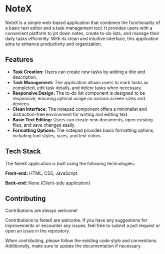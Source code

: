 
# NoteX

NoteX is a simple web-based application that combines the functionality of a basic text editor and a task management tool. It provides users with a convenient platform to jot down notes, create to-do lists, and manage their daily tasks efficiently. With its clean and intuitive interface, this application aims to enhance productivity and organization.


## Features


- **Task Creation:** Users can create new tasks by adding a title and description.
- **Task Management:** The application allows users to mark tasks as completed, edit task details, and delete tasks when necessary.
- **Responsive Design:** The to-do list component is designed to be responsive, ensuring optimal usage on various screen sizes and devices.
- **Clean Interface:** The notepad component offers a minimalist and distraction-free environment for writing and editing text.
- **Basic Text Editing:** Users can create new documents, open existing files, and save changes easily.
- **Formatting Options:** The notepad provides basic formatting options, including font styles, sizes, and text colors.


## Tech Stack

The NoteX application is built using the following technologies:

**Front-end:** HTML, CSS, JavaScript

**Back-end:** None (Client-side application)
## Contributing

Contributions are always welcome!


Contributions to NoteX are welcome. If you have any suggestions for improvements or encounter any issues, feel free to submit a pull request or open an issue in the repository.

When contributing, please follow the existing code style and conventions. Additionally, make sure to update the documentation if necessary.

